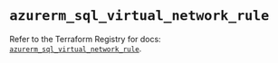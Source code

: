 # `azurerm_sql_virtual_network_rule`

Refer to the Terraform Registry for docs: [`azurerm_sql_virtual_network_rule`](https://registry.terraform.io/providers/hashicorp/azurerm/3.96.0/docs/resources/sql_virtual_network_rule).
